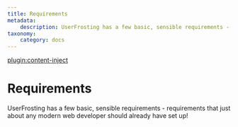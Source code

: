 ```yaml
---
title: Requirements
metadata:
    description: UserFrosting has a few basic, sensible requirements - requirements that just about any modern web developer should already have set up!
taxonomy:
    category: docs
---
```

[plugin:content-inject](/modular/_update5.0)

# Requirements

UserFrosting has a few basic, sensible requirements - requirements that just about any modern web developer should already have set up!